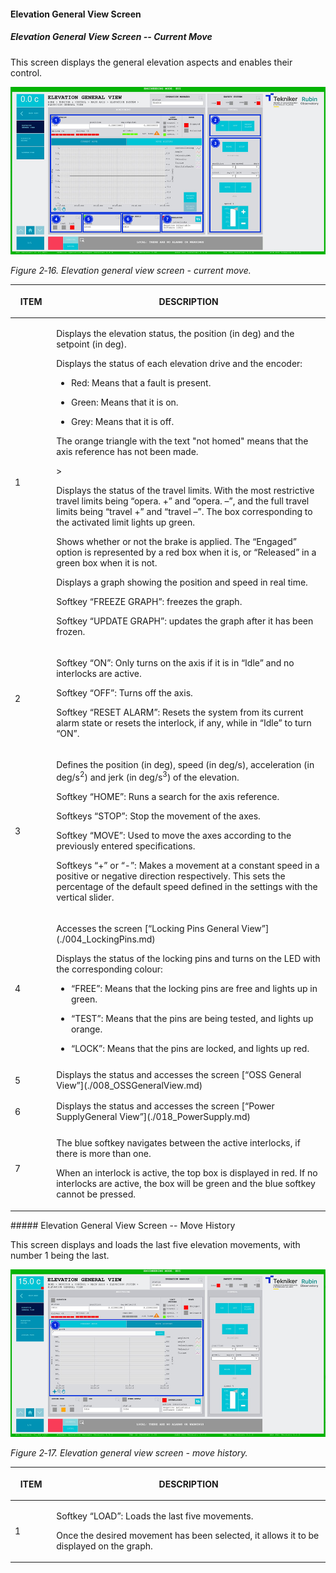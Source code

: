 #### Elevation General View Screen

##### Elevation General View Screen -- Current Move

This screen displays the general elevation aspects and enables their control.

![Elevation general view screen - current move](../Resources/media/image23.png)

*Figure 2‑16. Elevation general view screen - current move.*

<table class="table">
<colgroup>
<col style="width: 13%" />
<col style="width: 86%" />
</colgroup>
<thead>
<tr class="header">
<th><p>ITEM</p></th>
<th><p>DESCRIPTION</p></th>
</tr>
</thead>
<tbody>
<tr class="odd">
<td><p>1</p></td>
<td><p>Displays the elevation status, the position (in deg) and the setpoint (in deg).</p>
<p>Displays the status of each elevation drive and the encoder:</p>
<ul>
<li><p>Red: Means that a fault is present.</p></li>
<li><p>Green: Means that it is on.</p></li>
<li><p>Grey: Means that it is off.</p></li>
</ul>
<p>The orange triangle with the text "not homed" means that the axis reference has not been made.</p>>
<p>Displays the status of the travel limits. With the most restrictive travel limits being “opera. +” and “opera.
–”, and the full travel limits being “travel +” and “travel –”. The box corresponding to the activated limit
lights up green.</p>
<p>Shows whether or not the brake is applied. The “Engaged” option is represented by a red box when it is, or
“Released” in a green box when it is not.</p>
<p>Displays a graph showing the position and speed in real time.</p>
<p>Softkey “FREEZE GRAPH”: freezes the graph.</p>
<p>Softkey “UPDATE GRAPH”: updates the graph after it has been frozen.</p></td>
</tr>
<tr class="even">
<td><p>2</p></td>
<td><p>Softkey “ON”: Only turns on the axis if it is in “Idle” and no interlocks are active.</p>
<p>Softkey “OFF”: Turns off the axis.</p>
<p>Softkey “RESET ALARM”: Resets the system from its current alarm state or resets the
interlock, if any, while in “Idle” to turn “ON”.</p></td>
</tr>
<tr class="odd">
<td><p>3</p></td>
<td><p>Defines the position (in deg), speed (in deg/s), acceleration (in deg/s<sup>2</sup>) and jerk (in
deg/s<sup>3</sup>) of the elevation.</p>
<p>Softkey “HOME”: Runs a search for the axis reference.</p>
<p>Softkeys “STOP”: Stop the movement of the axes.</p>
<p>Softkey “MOVE”: Used to move the axes according to the previously entered specifications.</p>
<p>Softkeys “+” or “-”: Makes a movement at a constant speed in a positive or negative direction
respectively. This sets the percentage of the default speed defined in the settings with the
vertical slider.</p></td>
</tr>
<tr class="even">
<td><p>4</p></td>
<td><p>Accesses the screen [“Locking Pins General View”](./004_LockingPins.md)</p>
<p>Displays the status of the locking pins and turns on the LED with the corresponding colour:</p>
<ul>
<li><p>“FREE”: Means that the locking pins are free and lights up in green.</p></li>
<li><p>“TEST”: Means that the pins are being tested, and lights up orange.</p></li>
<li><p>“LOCK”: Means that the pins are locked, and lights up red.</p></li>
</ul></td>
</tr>
<tr class="odd">
<td><p>5</p></td>
<td>Displays the status and accesses the screen [“OSS General View”](./008_OSSGeneralView.md)</td>
</tr>
<tr class="even">
<td><p>6</p></td>
<td>Displays the status and accesses the screen [“Power SupplyGeneral View”](./018_PowerSupply.md)</td>
</tr>
<tr class="odd">
<td><p>7</p></td>
<td><p>The blue softkey navigates between the active interlocks, if there is more than one.</p>
<p>When an interlock is active, the top box is displayed in red. If no interlocks are active, the
box will be green and the blue softkey cannot be pressed.</p></td>
</tr>
</tbody>
</table>
##### Elevation General View Screen -- Move History

This screen displays and loads the last five elevation movements, with number 1 being the last.

![Elevation general view screen - move history](../Resources/media/image24.png)

*Figure 2‑17. Elevation general view screen - move history.*

<table class="table">
<colgroup>
<col style="width: 13%" />
<col style="width: 86%" />
</colgroup>
<thead>
<tr class="header">
<th><p>ITEM</p></th>
<th><p>DESCRIPTION</p></th>
</tr>
</thead>
<tbody>
<tr class="odd">
<td><p>1</p></td>
<td><p>Softkey “LOAD”: Loads the last five movements.</p>
<p>Once the desired movement has been selected, it allows it to be displayed on the graph.</p></td>
</tr>
</tbody>
</table>
